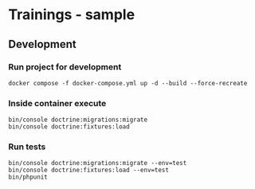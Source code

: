 # Trainings - sample

## Development

### Run project for development
```shell
docker compose -f docker-compose.yml up -d --build --force-recreate
```

### Inside container execute
```shell
bin/console doctrine:migrations:migrate
bin/console doctrine:fixtures:load
```

### Run tests
```shell
bin/console doctrine:migrations:migrate --env=test
bin/console doctrine:fixtures:load --env=test
bin/phpunit
```